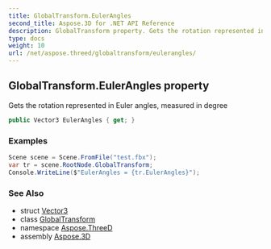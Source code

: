 ```yaml
---
title: GlobalTransform.EulerAngles
second_title: Aspose.3D for .NET API Reference
description: GlobalTransform property. Gets the rotation represented in Euler angles measured in degree
type: docs
weight: 10
url: /net/aspose.threed/globaltransform/eulerangles/
---
```

## GlobalTransform.EulerAngles property

Gets the rotation represented in Euler angles, measured in degree

```csharp
public Vector3 EulerAngles { get; }
```

### Examples

```csharp
Scene scene = Scene.FromFile("test.fbx");
var tr = scene.RootNode.GlobalTransform;
Console.WriteLine($"EulerAngles = {tr.EulerAngles}");
```

### See Also

* struct [Vector3](../../../aspose.threed.utilities/vector3/)
* class [GlobalTransform](../)
* namespace [Aspose.ThreeD](../../../aspose.threed/)
* assembly [Aspose.3D](../../../)


